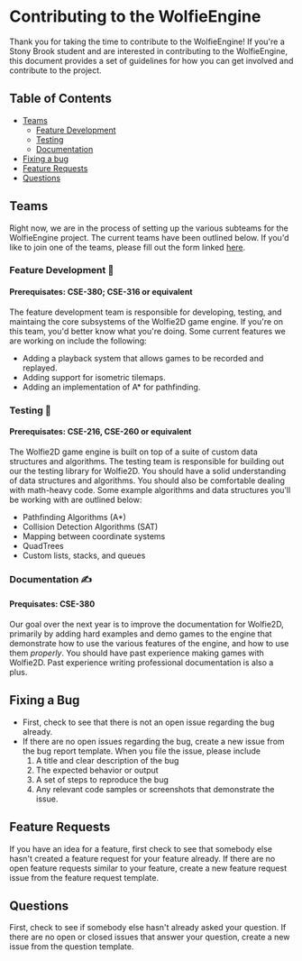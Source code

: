 # Contributing to the WolfieEngine
Thank you for taking the time to contribute to the WolfieEngine! If you're a Stony Brook student and are interested in contributing to the WolfieEngine, this document provides a set of guidelines for how you can get involved and contribute to the project.

## Table of Contents
* [Teams](#teams)
  * [Feature Development](#feature-development-)
  * [Testing](#testing-)
  * [Documentation](#documentation-%EF%B8%8F)
* [Fixing a bug](#fixing-a-bug)
* [Feature Requests](#feature-requests)
* [Questions](#questions)

## Teams
Right now, we are in the process of setting up the various subteams for the WolfieEngine project. The current teams have been outlined below. If you'd like to join one of the teams, please fill out the form linked [here](TBD).

### Feature Development 🚧
#### Prerequisates: CSE-380; CSE-316 or equivalent
The feature development team is responsible for developing, testing, and maintaing the core subsystems of the Wolfie2D game engine. If you're on this team, you'd better know what you're doing. Some current features we are working on include the following:
- Adding a playback system that allows games to be recorded and replayed.
- Adding support for isometric tilemaps.
- Adding an implementation of A* for pathfinding.

### Testing 🔎
#### Prerequisates: CSE-216, CSE-260 or equivalent
The Wolfie2D game engine is built on top of a suite of custom data structures and algorithms. The testing team is responsible for building out our the testing library for Wolfie2D. You should have a solid understanding of data structures and algorithms. You should also be comfortable dealing with math-heavy code. Some example algorithms and data structures you'll be working with are outlined below:
- Pathfinding Algorithms (A*)
- Collision Detection Algorithms (SAT)
- Mapping between coordinate systems
- QuadTrees
- Custom lists, stacks, and queues

### Documentation ✍️
#### Prequisates: CSE-380
Our goal over the next year is to improve the documentation for Wolfie2D, primarily by adding hard examples and demo games to the engine that demonstrate how to use the various features of the engine, and how to use them *properly*. You should have past experience making games with Wolfie2D. Past experience writing professional documentation is also a plus. 


## Fixing a Bug
* First, check to see that there is not an open issue regarding the bug already.
* If there are no open issues regarding the bug, create a new issue from the bug report template. When you file the issue, please include
  1. A title and clear description of the bug
  2. The expected behavior or output
  3. A set of steps to reproduce the bug
  4. Any relevant code samples or screenshots that demonstrate the issue.

## Feature Requests
If you have an idea for a feature, first check to see that somebody else hasn't created a feature request for your feature already. If there are no open feature requests similar to your feature, create a new feature request issue from the feature request template.

## Questions
First, check to see if somebody else hasn't already asked your question. If there are no open or closed issues that answer your question, create a new issue from the question template. 
